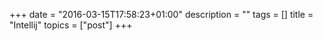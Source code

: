 +++
date = "2016-03-15T17:58:23+01:00"
description = ""
tags = []
title = "Intellij"
topics = ["post"]
+++
